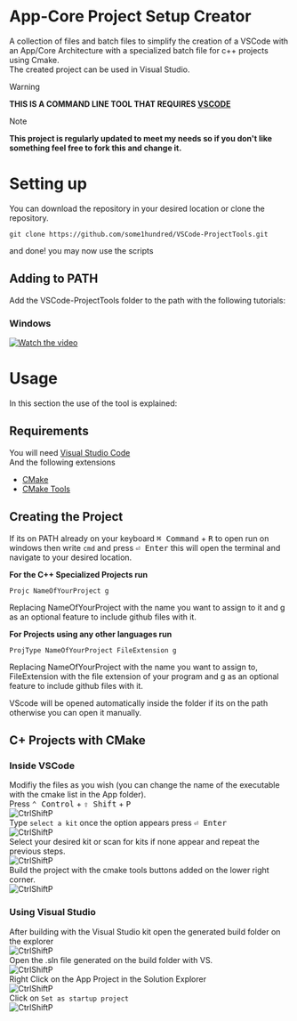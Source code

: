 # App-Core Project Setup Creator
A collection of files and batch files to simplify the creation of a VSCode with an App/Core Architecture with a specialized batch file for c++ projects using Cmake.  
The created project can be used in Visual Studio.
> [!WARNING]
**THIS IS A COMMAND LINE TOOL THAT REQUIRES [VSCODE](https://code.visualstudio.com/download)**

> [!NOTE]
**This project is regularly updated to meet my needs so if you don't like something feel free to fork this and change it.**
# Setting up
You can download the repository in your desired location or clone the repository.
```
git clone https://github.com/some1hundred/VSCode-ProjectTools.git
```
and done! you may now use the scripts
## Adding to PATH
Add the VSCode-ProjectTools folder to the path with the following tutorials:
### Windows
[![Watch the video](https://img.youtube.com/vi/gb9e3m98avk/0.jpg "Thumbnail of a tutorial on how to add files to path that takes you to the tutorial upon clicking on it")](https://www.youtube.com/watch?v=gb9e3m98avk)
# Usage
In this section the use of the tool is explained:
## Requirements
You will need [Visual Studio Code](https://code.visualstudio.com/download)  
And the following extensions  

- [CMake](https://marketplace.visualstudio.com/items?itemName=twxs.cmake)
- [CMake Tools](https://marketplace.visualstudio.com/items?itemName=ms-vscode.cmake-tools)  
## Creating the Project
If its on PATH already on your keyboard <kbd>⌘ Command</kbd> + <kbd>R</kbd> to open run on windows then write ```cmd``` and press <kbd>⏎ Enter</kbd> this will open the terminal and navigate to your desired location.  

**For the C++ Specialized Projects run**
```
Projc NameOfYourProject g
``` 
Replacing NameOfYourProject with the name you want to assign to it and g as an optional feature to include github files with it.     
  
**For Projects using any other languages run**
```
ProjType NameOfYourProject FileExtension g
```
 Replacing NameOfYourProject with the name you want to assign to, FileExtension with the file extension of your program and g as an optional feature to include github files with it.    
   
VScode will be opened automatically inside the folder if its on the path otherwise you can open it manually.
## C+ Projects with CMake
### Inside VSCode
Modifiy the files as you wish (you can change the name of the executable with the cmake list in the App folder).  
Press <kbd>⌃ Control</kbd> + <kbd>⇧ Shift</kbd> + <kbd>P</kbd>   
![CtrlShiftP](Img/CtrlShiftP.png "Image showing the menu that pops up when using the command")  
Type ```select a kit``` once the option appears press <kbd>⏎ Enter</kbd>  
![CtrlShiftP](Img/SelectAKit.png "Image showing the options appear upon typing 'select a kit'")  
Select your desired kit or scan for kits if none appear and repeat the previous steps.  
![CtrlShiftP](Img/SelectKit.png "Image showing the options appear upon pressing enter")  
Build the project with the cmake tools buttons added on the lower right corner.  
![CtrlShiftP](Img/Build.png "Image showing the build button")  
### Using Visual Studio
After building with the Visual Studio kit open the generated build folder on the explorer  
![CtrlShiftP](Img/BuildFolder.png "Image showing the build folder on the explroer")  
Open the .sln file generated on the build folder with VS.  
![CtrlShiftP](Img/OpenSolution.png "Image showing the .sln file on the explorer")  
Right Click on the App Project in the Solution Explorer  
![CtrlShiftP](Img/RightClick.png "Image showing the App Project in the Solution Explorer")  
Click on ```Set as startup project```  
![CtrlShiftP](Img/SetAS.png "Image setting the App Project as StartupProject")  
